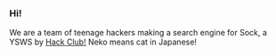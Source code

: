 ### Hi! 
We are a team of teenage hackers making a search engine for Sock, a YSWS by [Hack Club!](https://hackclub.com)
Neko means cat in Japanese!
